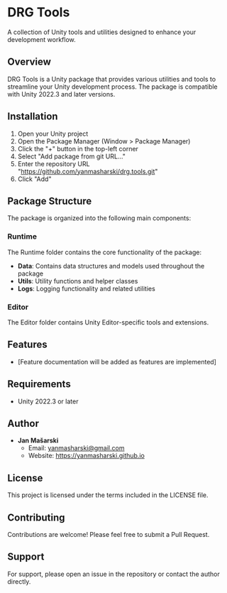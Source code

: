 # DRG Tools

A collection of Unity tools and utilities designed to enhance your development workflow.

## Overview

DRG Tools is a Unity package that provides various utilities and tools to streamline your Unity development process. The package is compatible with Unity 2022.3 and later versions.

## Installation

1. Open your Unity project
2. Open the Package Manager (Window > Package Manager)
3. Click the "+" button in the top-left corner
4. Select "Add package from git URL..."
5. Enter the repository URL "https://github.com/yanmasharski/drg.tools.git"
6. Click "Add"

## Package Structure

The package is organized into the following main components:

### Runtime

The Runtime folder contains the core functionality of the package:

- **Data**: Contains data structures and models used throughout the package
- **Utils**: Utility functions and helper classes
- **Logs**: Logging functionality and related utilities

### Editor

The Editor folder contains Unity Editor-specific tools and extensions.

## Features

- [Feature documentation will be added as features are implemented]

## Requirements

- Unity 2022.3 or later

## Author

- **Jan Mašarski**
  - Email: yanmasharski@gmail.com
  - Website: https://yanmasharski.github.io

## License

This project is licensed under the terms included in the LICENSE file.

## Contributing

Contributions are welcome! Please feel free to submit a Pull Request.

## Support

For support, please open an issue in the repository or contact the author directly.
